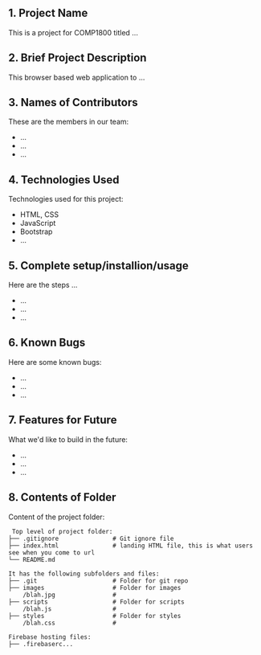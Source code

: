 ## 1. Project Name
This is a project for COMP1800 titled ... 

## 2. Brief Project Description
This browser based web application to ... 


## 3. Names of Contributors
These are the members in our team: 
* ...
* ...
* ...
	
## 4. Technologies Used
Technologies used for this project:
* HTML, CSS
* JavaScript
* Bootstrap 
* ...

## 5. Complete setup/installion/usage
Here are the steps ...
* ...
* ...
* ...

## 6. Known Bugs
Here are some known bugs:
* ...
* ...
* ...

## 7. Features for Future
What we'd like to build in the future:
* ...
* ...
* ...
	
## 8. Contents of Folder
Content of the project folder:

```
 Top level of project folder: 
├── .gitignore               # Git ignore file
├── index.html               # landing HTML file, this is what users see when you come to url
└── README.md

It has the following subfolders and files:
├── .git                     # Folder for git repo
├── images                   # Folder for images
    /blah.jpg                # 
├── scripts                  # Folder for scripts
    /blah.js                 # 
├── styles                   # Folder for styles
    /blah.css                # 

Firebase hosting files: 
├── .firebaserc...


```

